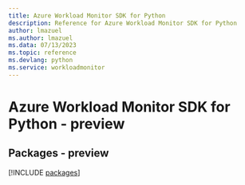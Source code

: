 ```yaml
---
title: Azure Workload Monitor SDK for Python
description: Reference for Azure Workload Monitor SDK for Python
author: lmazuel
ms.author: lmazuel
ms.data: 07/13/2023
ms.topic: reference
ms.devlang: python
ms.service: workloadmonitor
---
```

# Azure Workload Monitor SDK for Python - preview
## Packages - preview
[!INCLUDE [packages](workload-monitor-index.md)]